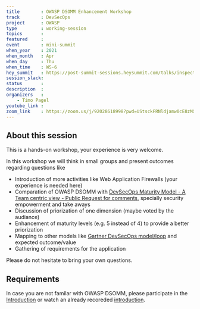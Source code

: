 ```yaml
---
title        : OWASP DSOMM Enhancement Workshop
track        : DevSecOps
project      : OWASP
type         : working-session
topics       :
featured     :
event        : mini-summit
when_year    : 2021
when_month   : Apr
when_day     : Thu
when_time    : WS-6
hey_summit   : https://post-summit-sessions.heysummit.com/talks/inspection-of-dsomm-dimension-consolidation/
session_slack:
status       : 
description  :
organizers   :
    - Timo Pagel
youtube_link : 
zoom_link    : https://zoom.us/j/92028618998?pwd=UStsckFRNldjamw0cE8zMXkxOHR1UT09
---
```


## About this session
This is a hands-on workshop, your experience is very welcome.

In this workshop we will think in small groups and present outcomes regarding questions like
* Introduction of more activities like Web Application Firewalls (your experience is needed here)
* Comparation of OWASP DSOMM with [DevSecOps Maturity Model - A Team centric view - Public Request for comments](https://docs.google.com/spreadsheets/d/117qhaw7wEJ465_wLgv2e4C1FgcIiYWVOw2A3KZEiBl8/edit#gid=2096996119), specially security empowerment and take aways
* Discussion of priorization of one dimension (maybe voted by the audiance)
* Enhancement of maturity levels (e.g. 5 instead of 4) to provide a better priorization
* Mapping to other models like [Gartner DevSecOps model/loop](https://github.com/wurstbrot/DevSecOps-MaturityModel/issues/14) and expected outcome/value
* Gathering of requirements for the application

Please do not hesitate to bring your own questions.

## Requirements

In case you are not familar with OWASP DSOMM, please participate in the [Introduction](https://open-security-summit.org/sessions/2021/mini-summits/apr/owasp/introduction-into-owasp-dsomm/) or watch an already recoreded [introduction](https://www.youtube.com/watch?app=desktop&v=lLMLGIzl56M).
